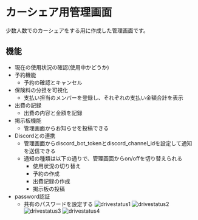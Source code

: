 # カーシェア用管理画面
少数人数でのカーシェアをする用に作成した管理画面です。

## 機能
- 現在の使用状況の確認(使用中かどうか)
- 予約機能
  - 予約の確認とキャンセル
- 保険料の分担を可視化
  - 支払い担当のメンバーを登録し、それぞれの支払い金額合計を表示
- 出費の記録
  - 出費の内容と金額を記録
- 掲示板機能
  - 管理画面からお知らせを投稿できる
- Discordとの連携
  - 管理画面からdiscord_bot_tokenとdiscord_channel_idを設定して通知を送信できる
  - 通知の種類は以下の通りで、管理画面からon/offを切り替えられる
    - 使用状況の切り替え
    - 予約の作成
    - 出費記録の作成
    - 掲示板の投稿
- password認証
  - 共有のパスワードを設定する
![drivestatus1](https://github.com/user-attachments/assets/5401ed18-af90-4edf-8a3f-fb0a59adf64f)
![drivestatus2](https://github.com/user-attachments/assets/ba69b22a-0ec2-41ca-95a6-229fc8416dd0)
![drivestatus3](https://github.com/user-attachments/assets/06170996-8546-491f-900d-1d146d8f5471)
![drivestatus4](https://github.com/user-attachments/assets/e3f55295-6a4a-4187-8c64-5d24de91100e)
